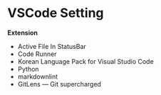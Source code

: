 # VSCode Setting

**Extension**

- Active File In StatusBar
- Code Runner
- Korean Language Pack for Visual Studio Code
- Python
- markdownlint
- GitLens — Git supercharged